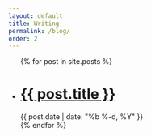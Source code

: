 ```yaml
---
layout: default
title: Writing
permalink: /blog/
order: 2
---
```


  <ul class="post-list">
    {% for post in site.posts %}
      <li>
        <h1>
          <a class="post-link" href="{{ post.url | prepend: site.baseurl }}">{{ post.title }}</a>
        </h1>
        <span class="post-meta">{{ post.date | date: "%b %-d, %Y" }}</span>
      </li>
    {% endfor %}
  </ul>